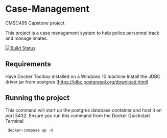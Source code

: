 # Case-Management
CMSC495 Capstone project

This project is a case management system to help police personnel track and manage imates. 

[![Build Status](https://travis-ci.com/ddanielr/Case-Management.svg?branch=master)](https://travis-ci.com/ddanielr/Case-Management)

## Requirements

Have Docker Toolbox installed on a Windows 10 machine
Install the JDBC driver jar from postgres (https://jdbc.postgresql.org/download.html)

## Running the project

This command will start up the postgres database container and host it on port 5432. Ensure you run this command from the Docker Quickstart Terminal

```
 docker-compose up -d
```
